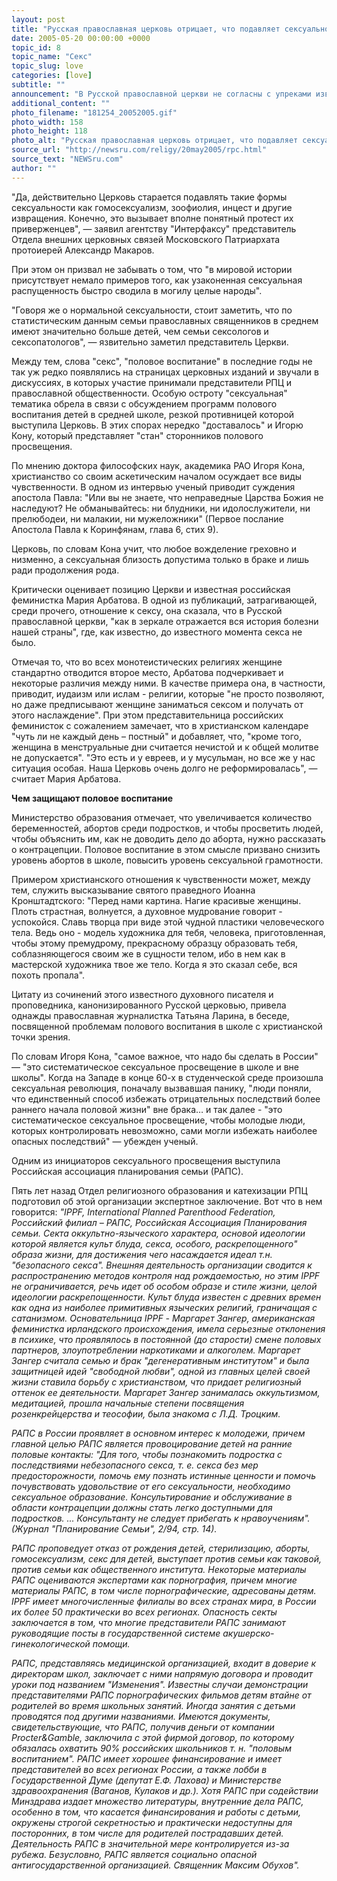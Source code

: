 ```yaml
---
layout: post
title: "Русская православная церковь отрицает, что подавляет сексуальность"
date: 2005-05-20 00:00:00 +0000
topic_id: 8
topic_name: "Секс"
topic_slug: love
categories: [love]
subtitle: ""
announcement: "В Русской православной церкви не согласны с упреками известного сексолога Игоря Кона, который заявил, что Церковь подавляет сексуальность россиян."
additional_content: ""
photo_filename: "181254_20052005.gif"
photo_width: 158
photo_height: 118
photo_alt: "Русская православная церковь отрицает, что подавляет сексуальность"
source_url: "http://newsru.com/religy/20may2005/rpc.html"
source_text: "NEWSru.com"
author: ""
---
```

"Да, действительно Церковь старается подавлять такие формы сексуальности как гомосексуализм, зоофиолия, инцест и другие извращения. Конечно, это вызывает вполне понятный протест их приверженцев", &mdash; заявил агентству "Интерфаксу" представитель Отдела внешних церковных связей Московского Патриархата протоиерей Александр Макаров.

При этом он призвал не забывать о том, что "в мировой истории присутствует немало примеров того, как узаконенная сексуальная распущенность быстро сводила в могилу целые народы".

"Говоря же о нормальной сексуальности, стоит заметить, что по статистическим данным семьи православных священников в среднем имеют значительно больше детей, чем семьи сексологов и сексопатологов", &mdash; язвительно заметил представитель Церкви.

Между тем, слова "секс", "половое воспитание" в последние годы не так уж редко появлялись на страницах церковных изданий и звучали в дискуссиях, в которых участие принимали представители РПЦ и православной общественности. Особую остроту "сексуальная" тематика обрела в связи с обсуждением программ полового воспитания детей в средней школе, резкой противницей которой выступила Церковь. В этих спорах нередко "доставалось" и Игорю Кону, который представляет "стан" сторонников полового просвещения.

По мнению доктора философских наук, академика РАО Игоря Кона, христианство со своим аскетическим началом осуждает все виды чувственности. В одном из интервью ученый приводит суждения апостола Павла: "Или вы не знаете, что неправедные Царства Божия не наследуют? Не обманывайтесь: ни блудники, ни идолослужители, ни прелюбодеи, ни малакии, ни мужеложники" (Первое послание Апостола Павла к Коринфянам, глава 6, стих 9).

Церковь, по словам Кона учит, что любое вожделение греховно и низменно, а сексуальная близость допустима только в браке и лишь ради продолжения рода.

Критически оценивает позицию Церкви и известная российская феминистка Мария Арбатова. В одной из публикаций, затрагивающей, среди прочего, отношение к сексу, она сказала, что в Русской православной церкви, "как в зеркале отражается вся история болезни нашей страны", где, как известно, до известного момента секса не было.

Отмечая то, что во всех монотеистических религиях женщине стандартно отводится второе место, Арбатова подчеркивает и некоторые различия между ними. В качестве примера она, в частности, приводит, иудаизм или ислам - религии, которые "не просто позволяют, но даже предписывают женщине заниматься сексом и получать от этого наслаждение". При этом представительница российских феминисток с сожалением замечает, что в христианском календаре "чуть ли не каждый день – постный" и добавляет, что, "кроме того, женщина в менструальные дни считается нечистой и к общей молитве не допускается". "Это есть и у евреев, и у мусульман, но все же у нас ситуация особая. Наша Церковь очень долго не реформировалась", &mdash; считает Мария Арбатова.

<strong>Чем защищают половое воспитание</strong>

Министерство образования отмечает, что увеличивается количество беременностей, абортов среди подростков, и чтобы просветить людей, чтобы объяснить им, как не доводить дело до аборта, нужно рассказать о контрацепции. Половое воспитание в этом смысле призвано снизить уровень абортов в школе, повысить уровень сексуальной грамотности.

Примером христианского отношения к чувственности может, между тем, служить высказывание святого праведного Иоанна Кронштадтского: "Перед нами картина. Нагие красивые женщины. Плоть страстная, волнуется, а духовное мудрование говорит - успокойся. Славь творца при виде этой чудной пластики человеческого тела. Ведь оно - модель художника для тебя, человека, приготовленная, чтобы этому премудрому, прекрасному образцу образовать тебя, соблазняющегося своим же в сущности телом, ибо в нем как в мастерской художника твое же тело. Когда я это сказал себе, вся похоть пропала".

Цитату из сочинений этого известного духовного писателя и проповедника, канонизированного Русской церковью, привела однажды православная журналистка Татьяна Ларина, в беседе, посвященной проблемам полового воспитания в школе с христианской точки зрения.

По словам Игоря Кона, "самое важное, что надо бы сделать в России" &mdash; "это систематическое сексуальное просвещение в школе и вне школы". Когда на Западе в конце 60-х в студенческой среде произошла сексуальная революция, поначалу вызвавшая панику, "люди поняли, что единственный способ избежать отрицательных последствий более раннего начала половой жизни" вне брака… и так далее - "это систематическое сексуальное просвещение, чтобы молодые люди, которых контролировать невозможно, сами могли избежать наиболее опасных последствий" &mdash; убежден ученый.

Одним из инициаторов сексуального просвещения выступила Российская ассоциация планирования семьи (РАПС).

Пять лет назад Отдел религиозного образования и катехизации РПЦ подготовил об этой организации экспертное заключение. Вот что в нем говорится:
<em>"IPPF, International Planned Parenthood Federation, Российский филиал – РАПС, Российская Ассоциация Планирования семьи. Секта оккультно-языческого характера, основой идеологии которой является культ блуда, секса, особого, раскрепощенного" образа жизни, для достижения чего насаждается идеал т.н. "безопасного секса". Внешняя деятельность организации сводится к распространению методов контроля над рождаемостью, но этим IPPF не ограничивается, речь идет об особом образе и стиле жизни, целой идеологии раскрепощенности. Культ блуда известен с древних времен как одна из наиболее примитивных языческих религий, граничащая с сатанизмом. Основательница IPPF - Маргарет Зангер, американская феминистка ирландского происхождения, имела серьезные отклонения в психике, что проявлялось в постоянной (до старости) смене половых партнеров, злоупотреблении наркотиками и алкоголем. Маргарет Зангер считала семью и брак "дегенеративным институтом" и была защитницей идей "свободной любви", одной из главных целей своей жизни ставила борьбу с христианством, что придает религиозный оттенок ее деятельности. Маргарет Зангер занималась оккультизмом, медитацией, прошла начальные степени посвящения розенкрейцерства и теософии, была знакома с Л.Д. Троцким.

РАПС в России проявляет в основном интерес к молодежи, причем главной целью РАПС является провоцирование детей на ранние половые контакты: "Для того, чтобы познакомить подростка с последствиями небезопасного секса, т. е. секса без мер предосторожности, помочь ему познать истинные ценности и помочь почувствовать удовольствие от его сексуальности, необходимо сексуальное образование. Консультирование и обслуживание в области контрацепции должны стать легко доступными для подростков. ... Консультанту не следует прибегать к нравоучениям". (Журнал "Планирование Семьи", 2/94, стр. 14).

РАПС проповедует отказ от рождения детей, стерилизацию, аборты, гомосексуализм, секс для детей, выступает против семьи как таковой, против семьи как общественного института. Некоторые материалы РАПС оцениваются экспертами как порнография, причем многие материалы РАПС, в том числе порнографические, адресованы детям. IPPF имеет многочисленные филиалы во всех странах мира, в России их более 50 практически во всех регионах. Опасность секты заключается в том, что многие представители РАПС занимают руководящие посты в государственной системе акушерско-гинекологической помощи.

РАПС, представляясь медицинской организацией, входит в доверие к директорам школ, заключает с ними напрямую договора и проводит уроки под названием "Изменения". Известны случаи демонстрации представителями РАПС порнографических фильмов детям втайне от родителей во время школьных занятий. Иногда занятия с детьми проводятся под другими названиями. Имеются документы, свидетельствующие, что РАПС, получив деньги от компании Procter&Gamble, заключила с этой фирмой договор, по которому обязалась охватить 90% российских школьников т. н. "половым воспитанием". РАПС имеет хорошее финансирование и имеет представителей во всех регионах России, а также лобби в Государственной Думе (депутат Е.Ф. Лахова) и Министерстве здравоохранения (Ваганов, Кулаков и др.). Хотя РАПС при содействии Минздрава издает множество литературы, внутренние дела РАПС, особенно в том, что касается финансирования и работы с детьми, окружены строгой секретностью и практически недоступны для посторонних, в том числе для родителей пострадавших детей. Деятельность РАПС в значительной мере контролируется из-за рубежа. Безусловно, РАПС является социально опасной антигосударственной организацией.
Священник Максим Обухов".</em>
